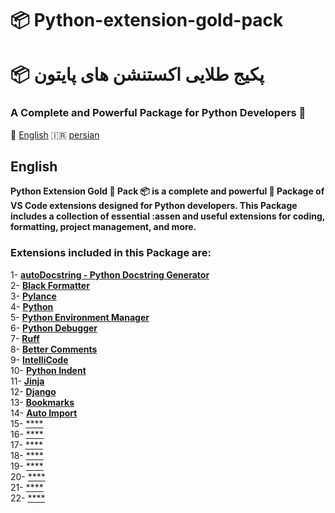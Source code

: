 # 📦 Python-extension-gold-pack

# 📦 پکیج طلایی اکستنشن های پایتون

### A Complete and Powerful Package for Python Developers 🥇

🏴󠁧󠁢󠁥󠁮󠁧󠁿 <a href="#English">English</a> 🇮🇷 <a href="#persian">persian</a>

## English

**<p> Python Extension Gold 🥇 Pack 📦 is a complete and powerful 💪 Package of VS Code extensions designed for Python developers. This Package includes a collection of essential :assen and useful extensions for coding, formatting, project  management, and more. </p>**

### Extensions included in this Package are:

1- [**autoDocstring - Python Docstring Generator**](https://marketplace.visualstudio.com/items?itemName=njpwerner.autodocstring)<br>
2- [**Black Formatter**](https://marketplace.visualstudio.com/items?itemName=ms-python.black-formatter)<br>
3- [**Pylance**](https://marketplace.visualstudio.com/items?itemName=ms-python.vscode-pylance)<br>
4- [**Python**](https://marketplace.visualstudio.com/items?itemName=ms-python.python)<br>
5- [**Python Environment Manager**](https://marketplace.visualstudio.com/items?itemName=donjayamanne.python-environment-manager)<br>
6- [**Python Debugger**](https://marketplace.visualstudio.com/items?itemName=ms-python.debugpy)<br>
7- [**Ruff**](https://marketplace.visualstudio.com/items?itemName=charliermarsh.ruff)<br>
8- [**Better Comments**](https://marketplace.visualstudio.com/items?itemName=aaron-bond.better-comments)<br>
9- [**IntelliCode**](https://marketplace.visualstudio.com/items?itemName=VisualStudioExptTeam.vscodeintellicode)<br>
10- [**Python Indent**](https://marketplace.visualstudio.com/items?itemName=KevinRose.vsc-python-indent)<br>
11- [**Jinja**](https://marketplace.visualstudio.com/items?itemName=wholroyd.jinja)<br>
12- [**Django**](https://marketplace.visualstudio.com/items?itemName=batisteo.vscode-django)<br>
13- [**Bookmarks**](https://marketplace.visualstudio.com/items?itemName=alefragnani.Bookmarks)<br>
14- [**Auto Import**](https://marketplace.visualstudio.com/items?itemName=steoates.autoimport)<br>
15- [****]()<br>
16- [****]()<br>
17- [****]()<br>
18- [****]()<br>
19- [****]()<br>
20- [****]()<br>
21- [****]()<br>
22- [****]()<br>
